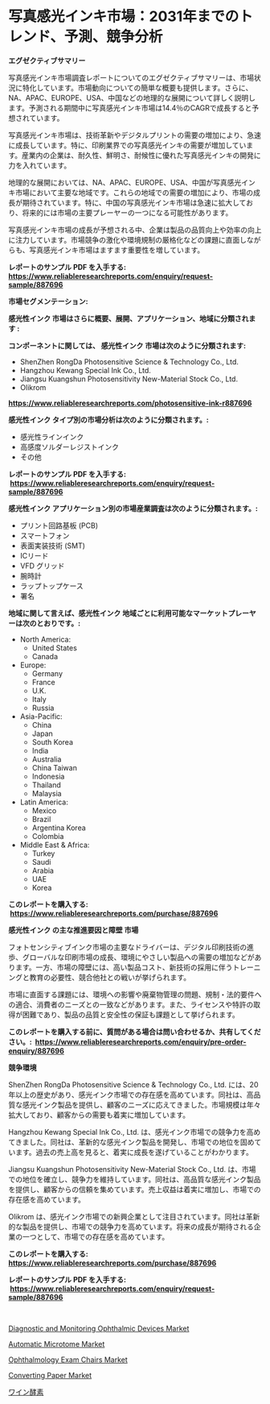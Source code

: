 <p><h1>写真感光インキ市場：2031年までのトレンド、予測、競争分析</h1></p><p><strong>エグゼクティブサマリー</strong></p>
<p><p>写真感光インキ市場調査レポートについてのエグゼクティブサマリーは、市場状況に特化しています。市場動向についての簡単な概要も提供します。さらに、NA、APAC、EUROPE、USA、中国などの地理的な展開について詳しく説明します。予測される期間中に写真感光インキ市場は14.4％のCAGRで成長すると予想されています。</p><p>写真感光インキ市場は、技術革新やデジタルプリントの需要の増加により、急速に成長しています。特に、印刷業界での写真感光インキの需要が増加しています。産業内の企業は、耐久性、鮮明さ、耐候性に優れた写真感光インキの開発に力を入れています。</p><p>地理的な展開においては、NA、APAC、EUROPE、USA、中国が写真感光インキ市場において主要な地域です。これらの地域での需要の増加により、市場の成長が期待されています。特に、中国の写真感光インキ市場は急速に拡大しており、将来的には市場の主要プレーヤーの一つになる可能性があります。</p><p>写真感光インキ市場の成長が予想される中、企業は製品の品質向上や効率の向上に注力しています。市場競争の激化や環境規制の厳格化などの課題に直面しながらも、写真感光インキ市場はますます重要性を増しています。</p></p>
<p><strong>レポートのサンプル PDF を入手する: <a href="https://www.reliableresearchreports.com/enquiry/request-sample/887696">https://www.reliableresearchreports.com/enquiry/request-sample/887696</a></strong></p>
<p><strong>市場セグメンテーション:</strong></p>
<p><strong> 感光性インク 市場はさらに概要、展開、アプリケーション、地域に分類されます :</strong></p>
<p><strong>コンポーネントに関しては、 感光性インク 市場は次のように分類されます: &nbsp;</strong></p>
<p><ul><li>ShenZhen RongDa Photosensitive Science & Technology Co., Ltd.</li><li>Hangzhou Kewang Special Ink Co., Ltd.</li><li>Jiangsu Kuangshun Photosensitivity New-Material Stock Co., Ltd.</li><li>Olikrom</li></ul></p>
<p><strong><a href="https://www.reliableresearchreports.com/photosensitive-ink-r887696">https://www.reliableresearchreports.com/photosensitive-ink-r887696</a></strong></p>
<p><strong> 感光性インク タイプ別の市場分析は次のように分類されます。:</strong></p>
<p><ul><li>感光性ラインインク</li><li>高感度ソルダーレジストインク</li><li>その他</li></ul></p>
<p><strong>レポートのサンプル PDF を入手する: &nbsp;<a href="https://www.reliableresearchreports.com/enquiry/request-sample/887696">https://www.reliableresearchreports.com/enquiry/request-sample/887696</a></strong></p>
<p><strong> 感光性インク アプリケーション別の市場産業調査は次のように分類されます。:</strong></p>
<p><ul><li>プリント回路基板 (PCB)</li><li>スマートフォン</li><li>表面実装技術 (SMT)</li><li>ICリード</li><li>VFD グリッド</li><li>腕時計</li><li>ラップトップケース</li><li>署名</li></ul></p>
<p><strong>地域に関して言えば、感光性インク 地域ごとに利用可能なマーケットプレーヤーは次のとおりです。:</strong></p>
<p><ul>
    <li>
        North America:
        <ul>
            <li>United States</li>
            <li>Canada</li>
        </ul>
    </li>
    <li>
        Europe:
        <ul>
            <li>Germany</li>
            <li>France</li>
            <li>U.K.</li>
            <li>Italy</li>
            <li>Russia</li>
        </ul>
    </li>
    <li>
        Asia-Pacific:
        <ul>
            <li>China</li>
            <li>Japan</li>
            <li>South Korea</li>
            <li>India</li>
            <li>Australia</li>
            <li>China Taiwan</li>
            <li>Indonesia</li>
            <li>Thailand</li>
            <li>Malaysia</li>
        </ul>
    </li>
    <li>
        Latin America:
        <ul>
            <li>Mexico</li>
            <li>Brazil</li>
            <li>Argentina Korea</li>
            <li>Colombia</li>
        </ul>
    </li>
    <li>
        Middle East & Africa:
        <ul>
            <li>Turkey</li>
            <li>Saudi</li>
            <li>Arabia</li>
            <li>UAE</li>
            <li>Korea</li>
        </ul>
    </li>
    </ul></p>
<p><strong>このレポートを購入する: &nbsp;<a href="https://www.reliableresearchreports.com/purchase/887696">https://www.reliableresearchreports.com/purchase/887696</a></strong></p>
<p><strong>感光性インク の主な推進要因と障壁 市場</strong></p>
<p><p>フォトセンシティブインク市場の主要なドライバーは、デジタル印刷技術の進歩、グローバルな印刷市場の成長、環境にやさしい製品への需要の増加などがあります。一方、市場の障壁には、高い製品コスト、新技術の採用に伴うトレーニングと教育の必要性、競合他社との戦いが挙げられます。</p><p>市場に直面する課題には、環境への影響や廃棄物管理の問題、規制・法的要件への適合、消費者のニーズとの一致などがあります。また、ライセンスや特許の取得が困難であり、製品の品質と安全性の保証も課題として挙げられます。</p></p>
<p><strong>このレポートを購入する前に、質問がある場合は問い合わせるか、共有してください。:&nbsp; <a href="https://www.reliableresearchreports.com/enquiry/pre-order-enquiry/887696">https://www.reliableresearchreports.com/enquiry/pre-order-enquiry/887696</a></strong></p>
<p><strong>競争環境</strong></p>
<p><p>ShenZhen RongDa Photosensitive Science & Technology Co., Ltd. には、20年以上の歴史があり、感光インク市場での存在感を高めています。同社は、高品質な感光インク製品を提供し、顧客のニーズに応えてきました。市場規模は年々拡大しており、顧客からの需要も着実に増加しています。</p><p>Hangzhou Kewang Special Ink Co., Ltd. は、感光インク市場での競争力を高めてきました。同社は、革新的な感光インク製品を開発し、市場での地位を固めています。過去の売上高を見ると、着実に成長を遂げていることがわかります。</p><p>Jiangsu Kuangshun Photosensitivity New-Material Stock Co., Ltd. は、市場での地位を確立し、競争力を維持しています。同社は、高品質な感光インク製品を提供し、顧客からの信頼を集めています。売上収益は着実に増加し、市場での存在感を高めています。</p><p>Olikrom は、感光インク市場での新興企業として注目されています。同社は革新的な製品を提供し、市場での競争力を高めています。将来の成長が期待される企業の一つとして、市場での存在感を高めています。</p></p>
<p><strong>このレポートを購入する: &nbsp; <a href="https://www.reliableresearchreports.com/purchase/887696">https://www.reliableresearchreports.com/purchase/887696</a></strong></p>
<p><strong>レポートのサンプル PDF を入手する: &nbsp;<a href="https://www.reliableresearchreports.com/enquiry/request-sample/887696">https://www.reliableresearchreports.com/enquiry/request-sample/887696</a></strong><strong></strong></p>
<p>&nbsp;</p>
<p><p><a href="https://github.com/markusgodoy/Market-Research-Report-List-2/blob/main/diagnostic-and-monitoring-ophthalmic-devices-market.md">Diagnostic and Monitoring Ophthalmic Devices Market</a></p><p><a href="https://issuu.com/reportprime-2/docs/automatic-microtome-market-size-2030.pptx">Automatic Microtome Market</a></p><p><a href="https://github.com/arionmp/Market-Research-Report-List-2/blob/main/ophthalmology-exam-chairs-market.md">Ophthalmology Exam Chairs Market</a></p><p><a href="https://issuu.com/reportprime-2/docs/converting-paper-market-size-2030.pptx">Converting Paper Market</a></p><p><a href="https://github.com/mohamedbakry57/Market-Research-Report-List-3/blob/main/644154923773.md">ワイン酵素</a></p></p>